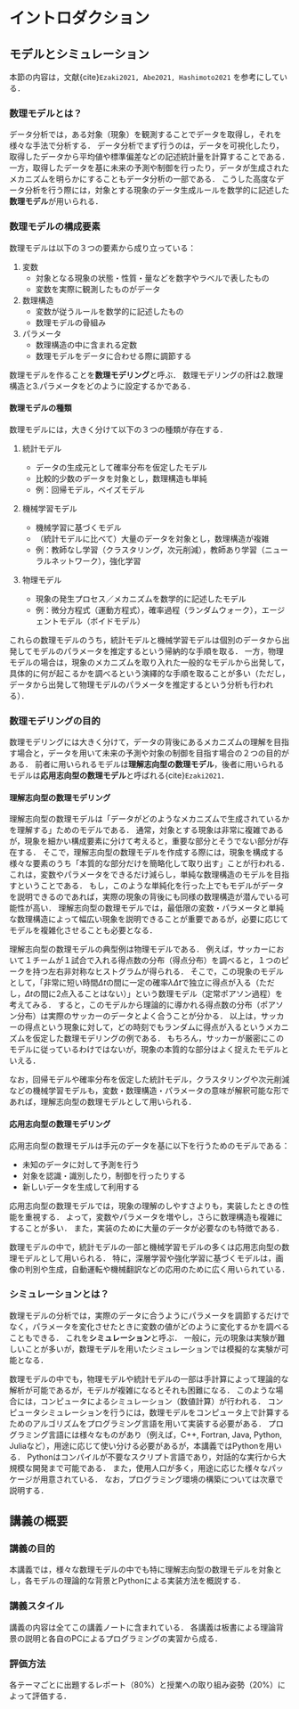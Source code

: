 # イントロダクション

## モデルとシミュレーション

本節の内容は，文献{cite}`Ezaki2021, Abe2021, Hashimoto2021` を参考にしている．

### 数理モデルとは？

データ分析では，ある対象（現象）を観測することでデータを取得し，それを様々な手法で分析する．
データ分析でまず行うのは，データを可視化したり，取得したデータから平均値や標準偏差などの記述統計量を計算することである．
一方，取得したデータを基に未来の予測や制御を行ったり，データが生成されたメカニズムを明らかにすることもデータ分析の一部である．
こうした高度なデータ分析を行う際には，対象とする現象のデータ生成ルールを数学的に記述した**数理モデル**が用いられる．

<!-- 本講義では，数理モデリングの基礎を解説する． -->

### 数理モデルの構成要素

数理モデルは以下の３つの要素から成り立っている：
1. 変数
   - 対象となる現象の状態・性質・量などを数字やラベルで表したもの
   - 変数を実際に観測したものがデータ
2. 数理構造
   - 変数が従うルールを数学的に記述したもの
   - 数理モデルの骨組み
3. パラメータ
   - 数理構造の中に含まれる定数
   - 数理モデルをデータに合わせる際に調節する

数理モデルを作ることを**数理モデリング**と呼ぶ．
数理モデリングの肝は2.数理構造と3.パラメータをどのように設定するかである．


#### 数理モデルの種類
数理モデルには，大きく分けて以下の３つの種類が存在する．

1. 統計モデル
   - データの生成元として確率分布を仮定したモデル
   - 比較的少数のデータを対象とし，数理構造も単純
   - 例：回帰モデル，ベイズモデル

2. 機械学習モデル
   - 機械学習に基づくモデル
   - （統計モデルに比べて）大量のデータを対象とし，数理構造が複雑
   - 例：教師なし学習（クラスタリング，次元削減），教師あり学習（ニューラルネットワーク），強化学習

3. 物理モデル
   - 現象の発生プロセス／メカニズムを数学的に記述したモデル
   - 例：微分方程式（運動方程式），確率過程（ランダムウォーク），エージェントモデル（ボイドモデル）

これらの数理モデルのうち，統計モデルと機械学習モデルは個別のデータから出発してモデルのパラメータを推定するという帰納的な手順を取る．
一方，物理モデルの場合は，現象のメカニズムを取り入れた一般的なモデルから出発して，具体的に何が起こるかを調べるという演繹的な手順を取ることが多い（ただし，データから出発して物理モデルのパラメータを推定するという分析も行われる）．

### 数理モデリングの目的

数理モデリングには大きく分けて，データの背後にあるメカニズムの理解を目指す場合と，データを用いて未来の予測や対象の制御を目指す場合の２つの目的がある．
前者に用いられるモデルは**理解志向型の数理モデル**，後者に用いられるモデルは**応用志向型の数理モデル**と呼ばれる{cite}`Ezaki2021`．


#### 理解志向型の数理モデリング

理解志向型の数理モデルは「データがどのようなメカニズムで生成されているかを理解する」ためのモデルである．
通常，対象とする現象は非常に複雑であるが，現象を細かい構成要素に分けて考えると，重要な部分とそうでない部分が存在する．
そこで，理解志向型の数理モデルを作成する際には，現象を構成する様々な要素のうち「本質的な部分だけを簡略化して取り出す」ことが行われる．
これは，変数やパラメータをできるだけ減らし，単純な数理構造のモデルを目指すということである．
もし，このような単純化を行った上でもモデルがデータを説明できるのであれば，実際の現象の背後にも同様の数理構造が潜んでいる可能性が高い．
理解志向型の数理モデルでは，最低限の変数・パラメータと単純な数理構造によって幅広い現象を説明できることが重要であるが，必要に応じてモデルを複雑化させることも必要となる．

理解志向型の数理モデルの典型例は物理モデルである．
例えば，サッカーにおいて１チームが１試合で入れる得点数の分布（得点分布）を調べると，１つのピークを持つ左右非対称なヒストグラムが得られる．
そこで，この現象のモデルとして，「非常に短い時間$\Delta t$の間に一定の確率$\lambda \Delta t$で独立に得点が入る（ただし，$\Delta t$の間に2点入ることはない）」という数理モデル（定常ポアソン過程）を考えてみる．
すると，このモデルから理論的に導かれる得点数の分布（ポアソン分布）は実際のサッカーのデータとよく合うことが分かる．
以上は，サッカーの得点という現象に対して，どの時刻でもランダムに得点が入るというメカニズムを仮定した数理モデリングの例である．
もちろん，サッカーが厳密にこのモデルに従っているわけではないが，現象の本質的な部分はよく捉えたモデルといえる．

<!-- 例えば，ニュートンの運動方程式は，物体を（質量はあるが大きさのない）質点として単純化し，質点の質量$m$，加速度$\vec{a}$（位置の２階微分），力$\vec{F}$の関係を$m\vec{a}=\vec{F}$という微分方程式としてモデル化した．
運動方程式は非常に単純な数理構造でありながら，日常のスケールにおける物体の運動を記述できる． -->

なお，回帰モデルや確率分布を仮定した統計モデル，クラスタリングや次元削減などの機械学習モデルも，変数・数理構造・パラメータの意味が解釈可能な形であれば，理解志向型の数理モデルとして用いられる．


#### 応用志向型の数理モデリング

応用志向型の数理モデルは手元のデータを基に以下を行うためのモデルである：

- 未知のデータに対して予測を行う
- 対象を認識・識別したり，制御を行ったりする
- 新しいデータを生成して利用する
  
応用志向型の数理モデルでは，現象の理解のしやすさよりも，実装したときの性能を重視する．
よって，変数やパラメータを増やし，さらに数理構造も複雑にすることが多い．
また，実装のために大量のデータが必要なのも特徴である．

数理モデルの中で，統計モデルの一部と機械学習モデルの多くは応用志向型の数理モデルとして用いられる．
特に，深層学習や強化学習に基づくモデルは，画像の判別や生成，自動運転や機械翻訳などの応用のために広く用いられている．

<!-- 統計モデルとは，データの生成元として仮定する確率分布のことである．
例えば，手元にあるデータが正規分布から得られたとすると，この場合には正規分布という統計モデルを考えていることになる． -->

### シミュレーションとは？

数理モデルの分析では，実際のデータに合うようにパラメータを調節するだけでなく，パラメータを変化させたときに変数の値がどのように変化するかを調べることもできる．
これを**シミュレーション**と呼ぶ．
一般に，元の現象は実験が難しいことが多いが，数理モデルを用いたシミュレーションでは模擬的な実験が可能となる．

数理モデルの中でも，物理モデルや統計モデルの一部は手計算によって理論的な解析が可能であるが，モデルが複雑になるとそれも困難になる．
このような場合には，コンピュータによるシミュレーション（数値計算）が行われる．
コンピュータシミュレーションを行うには，数理モデルをコンピュータ上で計算するためのアルゴリズムをプログラミング言語を用いて実装する必要がある．
プログラミング言語には様々なものがあり（例えば，C++, Fortran, Java, Python, Juliaなど），用途に応じて使い分ける必要があるが，本講義ではPythonを用いる．
Pythonはコンパイルが不要なスクリプト言語であり，対話的な実行から大規模な開発まで可能である．
また，使用人口が多く，用途に応じた様々なパッケージが用意されている．
なお，プログラミング環境の構築については次章で説明する．

<!-- シミュレーションにも数理モデルと対応して理解志向型と応用志向型がある． -->

## 講義の概要

### 講義の目的

本講義では，様々な数理モデルの中でも特に理解志向型の数理モデルを対象とし，各モデルの理論的な背景とPythonによる実装方法を概説する．

### 講義スタイル

講義の内容は全てこの講義ノートに含まれている．
各講義は板書による理論背景の説明と各自のPCによるプログラミングの実習から成る．

### 評価方法

各テーマごとに出題するレポート（80%）と授業への取り組み姿勢（20%）によって評価する．